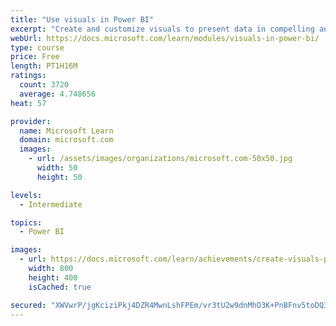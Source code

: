 ```yaml
---
title: "Use visuals in Power BI"
excerpt: "Create and customize visuals to present data in compelling and insightful ways."
webUrl: https://docs.microsoft.com/learn/modules/visuals-in-power-bi/
type: course
price: Free
length: PT1H16M
ratings:
  count: 3720
  average: 4.748656
heat: 57

provider:
  name: Microsoft Learn
  domain: microsoft.com
  images:
    - url: /assets/images/organizations/microsoft.com-50x50.jpg
      width: 50
      height: 50

levels:
  - Intermediate

topics:
  - Power BI

images:
  - url: https://docs.microsoft.com/learn/achievements/create-visuals-power-bi-desktop-social.png
    width: 800
    height: 400
    isCached: true

secured: "XWVwrP/jgKciziPkj4DZR4MwnLshFPEm/vr3tU2w9dnMhO3K+PnBFnv5toDQ3HF01gkZeqieqlWz9fXGZa59oWA2UPrOdLEgQc0aWGN5/J0gZaJGE8niMmPMOucyYPjI4mq5J2EhIl+Gapdo5gEoKPquEdI8BcvvsvHOyvFFdTyagc5I+waoomESDWq/Y2M95/dI7zYqTJZYaOsYKj2KYPoCOzCyAEPj43RbnuoMpMBaV44wyq0B8ACCHDOrLiuul7RsRnfhN6zLVDTGr1hRTwIp2vP+k1d+zZ0rC6tXQvFeur5M49dtXbADJzj8R7+lP+j+eaW0nLjMlKEt1KRIb+o6AhHOP30WSbH0hUzJRCcqgfWenzmDaJt0biGa8+dTnT5MK5yAzu7ca9gIZqGDCQUuXTgr6YqchVIRuFGcYDU=;2FGrGWQ1i5tXMJr8Bq07zA=="
---
```


